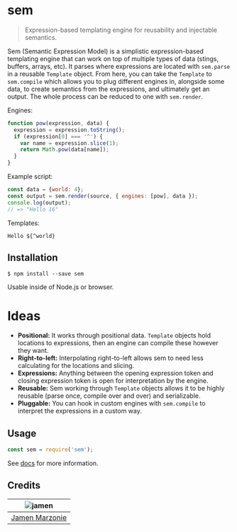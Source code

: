 # sem
> Expression-based templating engine for reusability and injectable semantics.

Sem (Semantic Expression Model) is a simplistic expression-based templating engine that can work on top of multiple types of data (stings, buffers, arrays, etc).  It parses where expressions are located with `sem.parse` in a reusable `Template` object.  From here, you can take the `Template` to `sem.compile` which allows you to plug different engines in, alongside some data, to create semantics from the expressions, and ultimately get an output.  The whole process can be reduced to one with `sem.render`.

Engines:
```javascript
function pow(expression, data) {
  expression = expression.toString();
  if (expression[0] === '^') {
    var name = expression.slice(1);
    return Math.pow(data[name]);
  }
}
```

Example script:
```javascript
const data = {world: 4};
const output = sem.render(source, { engines: [pow], data });
console.log(output);
// => "Hello 16"
```

Templates:
```
Hello ${^world}
```

## Installation
```shell
$ npm install --save sem
```
Usable inside of Node.js or browser.

# Ideas
 - **Positional:** It works through positional data.  `Template` objects hold locations to expressions, then an engine can compile these however they want.
 - **Right-to-left:** Interpolating right-to-left allows sem to need less calculating for the locations and slicing.
 - **Expressions:** Anything between the opening expression token and closing expression token is open for interpretation by the engine.
 - **Reusable:** Sem working through `Template` objects allows it to be highly reusable (parse once, compile over and over) and serializable.
 - **Pluggable:** You can hook in custom engines with `sem.compile` to interpret the expressions in a custom way.

## Usage
```javascript
const sem = require('sem');
```
See [docs](docs/) for more information.

## Credits
| ![jamen][avatar] |
|:---:|
| [Jamen Marzonie][github] |

  [avatar]: https://avatars.githubusercontent.com/u/6251703?v=3&s=125
  [github]: https://github.com/jamen
